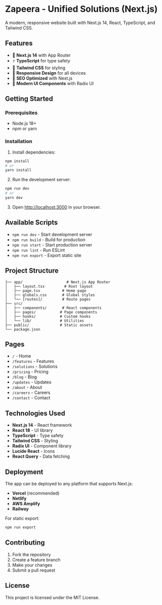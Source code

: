 # Zapeera - Unified Solutions (Next.js)

A modern, responsive website built with Next.js 14, React, TypeScript, and Tailwind CSS.

## Features

- 🚀 **Next.js 14** with App Router
- ⚡ **TypeScript** for type safety
- 🎨 **Tailwind CSS** for styling
- 📱 **Responsive Design** for all devices
- 🎯 **SEO Optimized** with Next.js
- 🔧 **Modern UI Components** with Radix UI

## Getting Started

### Prerequisites

- Node.js 18+ 
- npm or yarn

### Installation

1. Install dependencies:
```bash
npm install
# or
yarn install
```

2. Run the development server:
```bash
npm run dev
# or
yarn dev
```

3. Open [http://localhost:3000](http://localhost:3000) in your browser.

## Available Scripts

- `npm run dev` - Start development server
- `npm run build` - Build for production
- `npm run start` - Start production server
- `npm run lint` - Run ESLint
- `npm run export` - Export static site

## Project Structure

```
├── app/                    # Next.js App Router
│   ├── layout.tsx         # Root layout
│   ├── page.tsx          # Home page
│   ├── globals.css       # Global styles
│   └── [routes]/         # Route pages
├── src/
│   ├── components/       # React components
│   ├── pages/           # Page components
│   ├── hooks/           # Custom hooks
│   └── lib/             # Utilities
├── public/              # Static assets
└── package.json
```

## Pages

- `/` - Home
- `/features` - Features
- `/solutions` - Solutions  
- `/pricing` - Pricing
- `/blog` - Blog
- `/updates` - Updates
- `/about` - About
- `/careers` - Careers
- `/contact` - Contact

## Technologies Used

- **Next.js 14** - React framework
- **React 18** - UI library
- **TypeScript** - Type safety
- **Tailwind CSS** - Styling
- **Radix UI** - Component library
- **Lucide React** - Icons
- **React Query** - Data fetching

## Deployment

The app can be deployed to any platform that supports Next.js:

- **Vercel** (recommended)
- **Netlify**
- **AWS Amplify**
- **Railway**

For static export:
```bash
npm run export
```

## Contributing

1. Fork the repository
2. Create a feature branch
3. Make your changes
4. Submit a pull request

## License

This project is licensed under the MIT License.